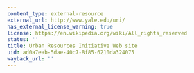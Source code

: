 ```yaml
---
content_type: external-resource
external_url: http://www.yale.edu/uri/
has_external_license_warning: true
license: https://en.wikipedia.org/wiki/All_rights_reserved
status: ''
title: Urban Resources Initiative Web site
uid: ad0a7eab-5dae-40c7-8f85-6210da324075
wayback_url: ''
---
```

